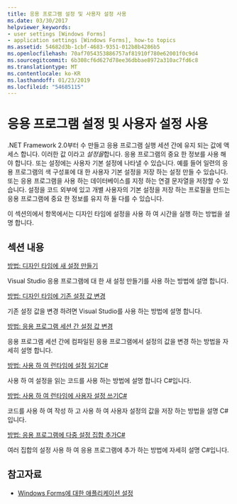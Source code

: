 ```yaml
---
title: 응용 프로그램 설정 및 사용자 설정 사용
ms.date: 03/30/2017
helpviewer_keywords:
- user settings [Windows Forms]
- application settings [Windows Forms], how-to topics
ms.assetid: 54682d3b-1cbf-4683-9351-012b8b4286b5
ms.openlocfilehash: 70af7054353886757af81910f780e62001f0c9d4
ms.sourcegitcommit: 6b308cf6d627d78ee36dbbae8972a310ac7fd6c8
ms.translationtype: MT
ms.contentlocale: ko-KR
ms.lasthandoff: 01/23/2019
ms.locfileid: "54685115"
---
```

# <a name="using-application-settings-and-user-settings"></a>응용 프로그램 설정 및 사용자 설정 사용
.NET Framework 2.0부터 수 만들고 응용 프로그램 실행 세션 간에 유지 되는 값에 액세스 합니다. 이러한 값 이라고 *설정을*합니다. 응용 프로그램의 중요 한 정보를 사용 해야 합니다. 또는 설정에는 사용자 기본 설정에 나타낼 수 있습니다. 예를 들어 일련의 응용 프로그램의 색 구성표에 대 한 사용자 기본 설정을 저장 하는 설정 만들 수 있습니다. 또는 응용 프로그램을 사용 하는 데이터베이스를 지정 하는 연결 문자열을 저장할 수 있습니다. 설정을 코드 외부에 있고 개별 사용자의 기본 설정을 저장 하는 프로필을 만드는 응용 프로그램에 중요 한 정보를 유지 하 둘 다를 수 있습니다.  
  
 이 섹션의에서 항목에서는 디자인 타임에 설정을 사용 하 여 시간을 실행 하는 방법을 설명 합니다.  
  
## <a name="in-this-section"></a>섹션 내용  
 [방법: 디자인 타임에 새 설정 만들기](../../../../docs/framework/winforms/advanced/how-to-create-a-new-setting-at-design-time.md)  
  
 Visual Studio 응용 프로그램에 대 한 새 설정 만들기를 사용 하는 방법에 설명 합니다.  
  
 [방법: 디자인 타임에 기존 설정 값 변경](../../../../docs/framework/winforms/advanced/how-to-change-the-value-of-an-existing-setting-at-design-time.md)  
  
 기존 설정 값을 변경 하려면 Visual Studio를 사용 하는 방법에 설명 합니다.  
  
 [방법: 응용 프로그램 세션 간 설정 값 변경](../../../../docs/framework/winforms/advanced/how-to-change-the-value-of-a-setting-between-application-sessions.md)  
  
 응용 프로그램 세션 간에 컴파일된 응용 프로그램에서 설정의 값을 변경 하는 방법을 자세히 설명 합니다.  
  
 [방법: 사용 하 여 런타임에 설정 읽기C#](../../../../docs/framework/winforms/advanced/how-to-read-settings-at-run-time-with-csharp.md)  
  
 사용 하 여 설정을 읽는 코드를 사용 하는 방법에 설명 합니다 C#입니다.  
  
 [방법: 사용 하 여 런타임에 사용자 설정 쓰기C#](../../../../docs/framework/winforms/advanced/how-to-write-user-settings-at-run-time-with-csharp.md)  
  
 코드를 사용 하 여 작성 하 고 사용 하 여 사용자 설정의 값을 저장 하는 방법을 설명 C#입니다.  
  
 [방법: 응용 프로그램에 다중 설정 집합 추가C#](../../../../docs/framework/winforms/advanced/how-to-add-multiple-sets-of-settings-to-your-application-in-csharp.md)  
  
 여러 집합의 설정 사용 하 여 응용 프로그램에 추가 하는 방법에 자세히 설명 C#입니다.  
  
## <a name="see-also"></a>참고자료
- [Windows Forms에 대한 애플리케이션 설정](../../../../docs/framework/winforms/advanced/application-settings-for-windows-forms.md)
